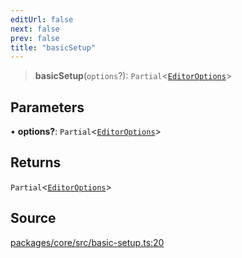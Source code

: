 ```yaml
---
editUrl: false
next: false
prev: false
title: "basicSetup"
---
```


> **basicSetup**(`options`?): `Partial`\<[`EditorOptions`](/api-core/interfaces/editoroptions/)\>

## Parameters

• **options?**: `Partial`\<[`EditorOptions`](/api-core/interfaces/editoroptions/)\>

## Returns

`Partial`\<[`EditorOptions`](/api-core/interfaces/editoroptions/)\>

## Source

[packages/core/src/basic-setup.ts:20](https://github.com/dgmjs/dgmjs/blob/main/packages/core/src/basic-setup.ts#L20)

